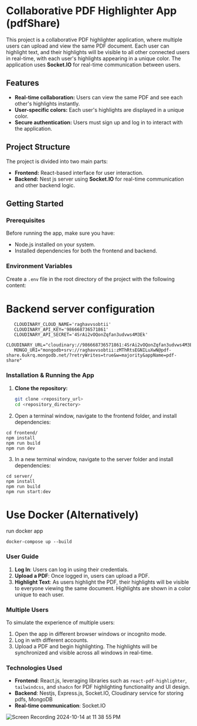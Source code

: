 # Collaborative PDF Highlighter App (pdfShare)

This project is a collaborative PDF highlighter application, where multiple users can upload and view the same PDF document. Each user can highlight text, and their highlights will be visible to all other connected users in real-time, with each user's highlights appearing in a unique color. The application uses **Socket.IO** for real-time communication between users.

## Features

- **Real-time collaboration:** Users can view the same PDF and see each other's highlights instantly.
- **User-specific colors:** Each user's highlights are displayed in a unique color.
- **Secure authentication:** Users must sign up and log in to interact with the application.

## Project Structure

The project is divided into two main parts:

- **Frontend:** React-based interface for user interaction.
- **Backend:** Nest js server using **Socket.IO** for real-time communication and other backend logic.

## Getting Started

### Prerequisites

Before running the app, make sure you have:

- Node.js installed on your system.
- Installed dependencies for both the frontend and backend.

### Environment Variables

Create a `.env` file in the root directory of the project with the following content:

# Backend server configuration
```
   CLOUDINARY_CLOUD_NAME='raghavvsobtii'
   CLOUDINARY_API_KEY='986668736571861'
   CLOUDINARY_API_SECRET='4SrAi2vOQonZqfan3udvws4M3Ek'
   CLOUDINARY_URL="cloudinary://986668736571861:4SrAi2vOQonZqfan3udvws4M3Ek@raghavvsobtii"
   MONGO_URI="mongodb+srv://raghavvsobtii:zMThRtsEGNILuXwN@pdf-share.6ukrq.mongodb.net/?retryWrites=true&w=majority&appName=pdf-share"
 ```
### Installation & Running the App

1. **Clone the repository:**

   ```bash
   git clone <repository_url>
   cd <repository_directory>

   ```

2. Open a terminal window, navigate to the frontend folder, and install dependencies:

```
cd frontend/
npm install
npm run build
npm run dev
```

3. In a new terminal window, navigate to the server folder and install dependencies:

```
cd server/
npm install
npm run build
npm run start:dev
```

# Use Docker (Alternatively)

run docker app

```
docker-compose up --build
```

### User Guide

1. **Log In**: Users can log in using their credentials.
2. **Upload a PDF**: Once logged in, users can upload a PDF.
3. **Highlight Text**: As users highlight the PDF, their highlights will be visible to everyone viewing the same document. Highlights are shown in a color unique to each user.

### Multiple Users

To simulate the experience of multiple users:

1. Open the app in different browser windows or incognito mode.
2. Log in with different accounts.
3. Upload a PDF and begin highlighting. The highlights will be synchronized and visible across all windows in real-time.

### Technologies Used

- **Frontend**: React.js, leveraging libraries such as `react-pdf-highlighter`, `tailwindcss`, and `shadcn` for PDF highlighting functionality and UI design.
- **Backend**: Nestjs, Express.js, Socket.IO, Cloudinary service for storing pdfs, MongoDB
- **Real-time communication**: Socket.IO

![Screen Recording 2024-10-14 at 11 38 55 PM](https://github.com/user-attachments/assets/3b67b172-ced0-40bc-9540-7738d03e048e)
